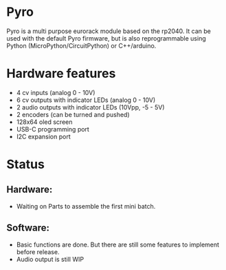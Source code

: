 # Pyro
Pyro is a multi purpose eurorack module based on the rp2040. It can be used with the default Pyro firmware, but is also reprogrammable using Python (MicroPython/CircuitPython) or C++/arduino.
# Hardware features
- 4 cv inputs (analog 0 - 10V)
- 6 cv outputs with indicator LEDs (analog 0 - 10V)
- 2 audio outputs with indicator LEDs (10Vpp, -5 - 5V)
- 2 encoders (can be turned and pushed)
- 128x64 oled screen
- USB-C programming port
- I2C expansion port
# Status
## Hardware:
- Waiting on Parts to assemble the first mini batch.
## Software:
- Basic functions are done. But there are still some features to implement before release.
- Audio output is still WIP
